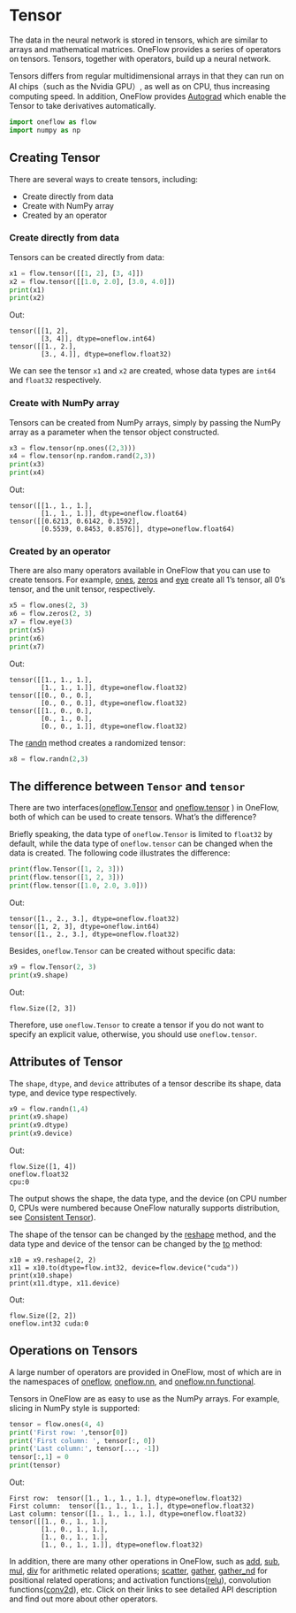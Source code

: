 # Tensor

The data in the neural network is stored in tensors, which are similar to arrays and mathematical matrices. OneFlow provides a series of operators on tensors. Tensors, together with operators, build up a neural network.

Tensors differs from regular multidimensional arrays in that they can run on AI chips（such as the Nvidia GPU）, as well as on CPU, thus increasing computing speed. In addition, OneFlow provides [Autograd](./05_autograd.md) which enable the Tensor to take derivatives automatically.

```python
import oneflow as flow
import numpy as np
```

## Creating Tensor
There are several ways to create tensors, including:

- Create directly from data
- Create with NumPy array
- Created by an operator 
### Create directly from data
Tensors can be created directly from data:

```python
x1 = flow.tensor([[1, 2], [3, 4]])
x2 = flow.tensor([[1.0, 2.0], [3.0, 4.0]])
print(x1)
print(x2)
```


Out:
```text
tensor([[1, 2],
        [3, 4]], dtype=oneflow.int64)
tensor([[1., 2.],
        [3., 4.]], dtype=oneflow.float32)
```

We can see the tensor `x1` and `x2` are created, whose data types are `int64` and `float32` respectively.

### Create with NumPy array

Tensors can be created from NumPy arrays, simply by passing the NumPy array as a parameter when the tensor object constructed.

```python
x3 = flow.tensor(np.ones((2,3)))
x4 = flow.tensor(np.random.rand(2,3))
print(x3)
print(x4)
```
Out:
```text
tensor([[1., 1., 1.],
        [1., 1., 1.]], dtype=oneflow.float64)
tensor([[0.6213, 0.6142, 0.1592],
        [0.5539, 0.8453, 0.8576]], dtype=oneflow.float64)
```


### Created by an operator 

There are also many operators available in OneFlow that you can use to create tensors. For example, [ones](https://oneflow.readthedocs.io/en/master/oneflow.html?highlight=oneflow.ones#oneflow.ones), [zeros](https://oneflow.readthedocs.io/en/master/oneflow.html?highlight=oneflow.zeros#oneflow.zeros) and [eye](https://oneflow.readthedocs.io/en/master/oneflow.html?highlight=oneflow.eye#oneflow.eye) create all 1’s tensor, all 0’s tensor, and the unit tensor, respectively.


```python
x5 = flow.ones(2, 3)
x6 = flow.zeros(2, 3)
x7 = flow.eye(3)
print(x5)
print(x6)
print(x7)
```

Out:
```text
tensor([[1., 1., 1.],
        [1., 1., 1.]], dtype=oneflow.float32)
tensor([[0., 0., 0.],
        [0., 0., 0.]], dtype=oneflow.float32)
tensor([[1., 0., 0.],
        [0., 1., 0.],
        [0., 0., 1.]], dtype=oneflow.float32)
```

The [randn](https://oneflow.readthedocs.io/en/master/oneflow.html?highlight=oneflow.randn#oneflow.randn) method creates a randomized tensor:

```python
x8 = flow.randn(2,3)
```

## The difference between `Tensor` and `tensor`
There are two interfaces([oneflow.Tensor](https://oneflow.readthedocs.io/en/master/tensor.html?highlight=oneflow.Tensor#oneflow.Tensor) and [oneflow.tensor](https://oneflow.readthedocs.io/en/master/oneflow.html?highlight=oneflow.Tensor#oneflow.tensor) ) in OneFlow, both of which can be used to create tensors. What’s the difference?


Briefly speaking, the data type of `oneflow.Tensor` is limited to `float32` by default, while the data type of `oneflow.tensor` can be changed when the data is created. The following code illustrates the difference:

```python
print(flow.Tensor([1, 2, 3]))
print(flow.tensor([1, 2, 3]))
print(flow.tensor([1.0, 2.0, 3.0]))
```

Out:
```text
tensor([1., 2., 3.], dtype=oneflow.float32)
tensor([1, 2, 3], dtype=oneflow.int64)
tensor([1., 2., 3.], dtype=oneflow.float32)
```

Besides, `oneflow.Tensor` can be created without specific data:

```python
x9 = flow.Tensor(2, 3)
print(x9.shape)
```

Out:
```text
flow.Size([2, 3])
```

Therefore, use `oneflow.Tensor` to create a tensor if you do not want to specify an explicit value, otherwise, you should use `oneflow.tensor`.

## Attributes of Tensor

The `shape`, `dtype`, and `device` attributes of a tensor describe its shape, data type, and device type respectively.

```python
x9 = flow.randn(1,4)
print(x9.shape)
print(x9.dtype)
print(x9.device)
```

Out:
```text
flow.Size([1, 4])
oneflow.float32
cpu:0
```

The output shows the shape, the data type, and the device (on CPU number 0, CPUs were numbered because OneFlow naturally supports distribution, see [Consistent Tensor](../parallelism/03_consistent_tensor.md)).


The shape of the tensor can be changed by the [reshape](https://oneflow.readthedocs.io/en/master/oneflow.html?highlight=oneflow.reshape#oneflow.reshape) method, and the data type and device of the tensor can be changed by the [to](https://oneflow.readthedocs.io/en/master/tensor.html?highlight=Tensor.to#oneflow.Tensor.to) method:

```
x10 = x9.reshape(2, 2)
x11 = x10.to(dtype=flow.int32, device=flow.device("cuda"))
print(x10.shape)
print(x11.dtype, x11.device)
```


Out:
```text
flow.Size([2, 2])
oneflow.int32 cuda:0
```

## Operations on Tensors

A large number of operators are provided in OneFlow, most of which are in the namespaces of [oneflow](https://oneflow.readthedocs.io/en/master/oneflow.html), [oneflow.nn](https://oneflow.readthedocs.io/en/master/nn.html), and [oneflow.nn.functional](https://oneflow.readthedocs.io/en/master/functional.html).

Tensors in OneFlow are as easy to use as the NumPy arrays. For example, slicing in NumPy style is supported:

```python
tensor = flow.ones(4, 4)
print('First row: ',tensor[0])
print('First column: ', tensor[:, 0])
print('Last column:', tensor[..., -1])
tensor[:,1] = 0
print(tensor)
```
Out:
```text
First row:  tensor([1., 1., 1., 1.], dtype=oneflow.float32)
First column:  tensor([1., 1., 1., 1.], dtype=oneflow.float32)
Last column: tensor([1., 1., 1., 1.], dtype=oneflow.float32)
tensor([[1., 0., 1., 1.],
        [1., 0., 1., 1.],
        [1., 0., 1., 1.],
        [1., 0., 1., 1.]], dtype=oneflow.float32)
```

In addition, there are many other operations in OneFlow, such as [add](https://oneflow.readthedocs.io/en/master/oneflow.html?highlight=oneflow.add#oneflow.add), [sub](https://oneflow.readthedocs.io/en/master/oneflow.html?highlight=oneflow.sub#oneflow.sub), [mul](https://oneflow.readthedocs.io/en/master/oneflow.html?highlight=oneflow.mul#oneflow.mul), [div](https://oneflow.readthedocs.io/en/master/oneflow.html?highlight=oneflow.div#oneflow.div) for arithmetic related operations; [scatter](https://oneflow.readthedocs.io/en/master/oneflow.html?highlight=oneflow.scatter#oneflow.scatter), [gather](https://oneflow.readthedocs.io/en/master/oneflow.html?highlight=oneflow.gather#oneflow.gather), [gather_nd](https://oneflow.readthedocs.io/en/master/oneflow.html?highlight=oneflow.gather_nd#oneflow.gather_nd) for positional related operations; and activation functions([relu](https://oneflow.readthedocs.io/en/master/functional.html?highlight=oneflow.relu#oneflow.nn.functional.relu)), convolution functions([conv2d](https://oneflow.readthedocs.io/en/master/functional.html?highlight=oneflow.conv2d#oneflow.nn.functional.conv2d)), etc. Click on their links to see detailed API description and find out more about other operators.